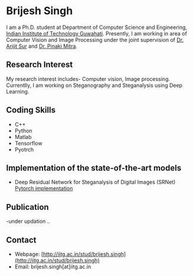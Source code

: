 # Brijesh Singh

I am a Ph.D. student at Department of Computer Science and Engineering, [Indian Institute of Technology Guwahati](https://www.iitg.ac.in/cse/). Presently, I am working in area of Computer Vision and Image Processing under the joint supervision of [Dr. Arijit Sur](https://www.iitg.ac.in/arijit/) and [Dr. Pinaki Mitra](https://www.iitg.ac.in/cse/internet-pages/pinaki).

## Research Interest

My research interest includes- Computer vision, Image processing. Currentlly, I am working on Steganography and Steganalysis using Deep Learning.



## Coding Skills
- C++ 
- Python 
- Matlab
- Tensorflow
- Pyotrch

## Implementation of the state-of-the-art models

- Deep Residual Network for Steganalysis of Digital Images (SRNet) [Pytorch implementation](https://github.com/brijeshiitg/Steganalysis-Models-Implementation/tree/master)

## Publication

-under updation ..

## Contact

- Webpage: [http://iitg.ac.in/stud/brijesh.singh](http://iitg.ac.in/stud/brijesh.singh) 
- Email: brijesh.singh[at]iitg.ac.in
